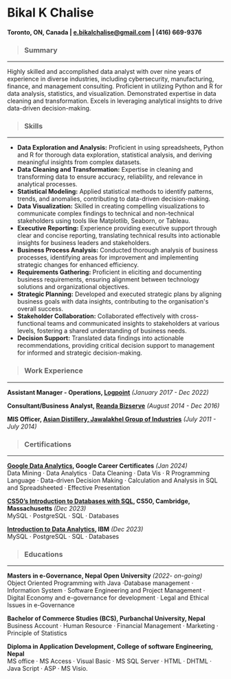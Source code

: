 # Bikal K Chalise

#### Toronto, ON, Canada |  e.bikalchalise@gmail.com |  (416) 669-9376 

> ### Summary
 ---
Highly skilled and accomplished data analyst with over nine years of experience in diverse industries, including cybersecurity, manufacturing, finance, and management consulting. Proficient in utilizing Python and R for data analysis, statistics, and visualization. Demonstrated expertise in data cleaning and transformation. Excels in leveraging analytical insights to drive data-driven decision-making.

> ### Skills
 ---
- **Data Exploration and Analysis:** Proficient in using spreadsheets, Python and R for thorough data exploration, statistical analysis, and deriving meaningful insights from complex datasets.
- **Data Cleaning and Transformation:** Expertise in cleaning and transforming data to ensure accuracy, reliability, and relevance in analytical processes.
- **Statistical Modeling:** Applied statistical methods to identify patterns, trends, and anomalies, contributing to data-driven decision-making.
- **Data Visualization:** Skilled in creating compelling visualizations to communicate complex findings to technical and non-technical stakeholders using tools like Matplotlib, Seaborn, or Tableau.
- **Executive Reporting:** Experience providing executive support through clear and concise reporting, translating technical results into actionable insights for business leaders and stakeholders.
- **Business Process Analysis:** Conducted thorough analysis of business processes, identifying areas for improvement and implementing strategic changes for enhanced efficiency.
- **Requirements Gathering:** Proficient in eliciting and documenting business requirements, ensuring alignment between technology solutions and organizational objectives.
- **Strategic Planning:** Developed and executed strategic plans by aligning business goals with data insights, contributing to the organisation's overall success.
- **Stakeholder Collaboration:** Collaborated effectively with cross-functional teams and communicated insights to stakeholders at various levels, fostering a shared understanding of business needs.
- **Decision Support:** Translated data findings into actionable recommendations, providing critical decision support to management for informed and strategic decision-making.


> ### Work Experience
---
**Assistant Manager - Operations, [Logpoint](https://www.logpoint.com/en/product/converged-siem/)** *(January 2017 - Dec 2022)* 
 






**Consultant/Business Analyst, [Reanda Bizserve](https://bizserve.com.np/)** *(August 2014 - Dec 2016)* 
 






**MIS Officer, [Asian Distillery, Jawalakhel Group of Industries](https://www.jginepal.com/)** *(July 2011 - July 2014)* 
 






> ### Certifications
---
**[Google Data Analytics](https://www.coursera.org/account/accomplishments/specialization/certificate/TDZFN3JMFS8X), Google Career Certificates** *(Jan 2024)*  
  Data Mining · Data Analytics · Data Cleaning · Data Vis · R Programming Language · Data-driven Decision Making · Calculation and Analysis in SQL and Spreadsheeted · Effective Presentation

**[CS50’s Introduction to Databases with SQL](https://certificates.cs50.io/3fd097e7-c889-4c02-a3cc-973cf13a7578.pdf?size=letter), CS50, Cambridge, Massachusetts** *(Dec 2023)*  
  MySQL · PostgreSQL · SQL · Databases

**[Introduction to Data Analytics](https://www.coursera.org/account/accomplishments/verify/89HHMP9P2J9W), IBM** *(Dec 2023)*  
  MySQL · PostgreSQL · SQL · Databases


> ### Educations
---
**Masters in e-Governance, Nepal Open University** *(2022- on-going)*  
  Object Oriented Programming with Java ·Database management · Information System · Software Engineering and Project Management · Digital Economy and e-governance for development · Legal and Ethical Issues in e-Governance
  
**Bachelor of Commerce Studies (BCS), Purbanchal University, Nepal**  
  Business Account · Human Resource · Financial Management · Marketing · Principle of Statistics
  
**Diploma in Application Development, College of software Engineering, Nepal**  
  MS office · MS Access · Visual Basic · MS SQL Server · HTML · DHTML · Java Script · ASP · MS Visio.
